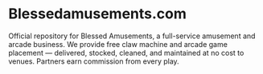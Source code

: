 # Blessedamusements.com
Official repository for Blessed Amusements, a full-service amusement and arcade business. We provide free claw machine and arcade game placement — delivered, stocked, cleaned, and maintained at no cost to venues. Partners earn commission from every play.
